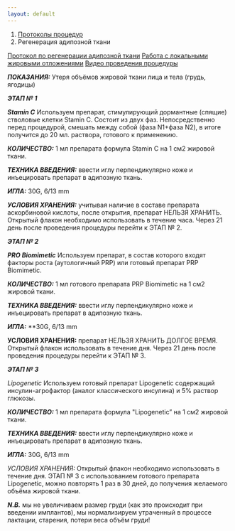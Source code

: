 ```yaml
---
layout: default
---
```


<nav aria-label="breadcrumb">
  <ol class="breadcrumb">
    <li class="breadcrumb-item"><a href="./">Протоколы процедур</a></li>
    <li class="breadcrumb-item active" aria-current="page">Регенерация адипозной ткани</li>
  </ol>
</nav>
<div class="list-group">
  <a href="https://disk.yandex.ru/i/qOD6DqMJ-b2ifw" class="list-group-item list-group-item-action" aria-current="true" target="_blank"><i class="bi bi-film"></i> Протокол по регенерации адипозной ткани</a>
    <a href="https://disk.yandex.ru/i/sq0NpcocRlx8Pw" class="list-group-item list-group-item-action" aria-current="true" target="_blank"><i class="bi bi-film"></i> Работа с локальными жировыми отложениями</a>
      <a href="https://disk.yandex.ru/i/0wMIZuVeJoVALg" class="list-group-item list-group-item-action" aria-current="true" target="_blank"><i class="bi bi-film"></i> Видео проведения процедуры</a>
</div>

**_ПОКАЗАНИЯ:_**
Утеря объёмов жировой ткани лица и тела (грудь, ягодицы)

**_ЭТАП № 1_**

**_Stamin C_**
Используем препарат, стимулирующий дормантные (спящие) стволовые клетки Stamin C. Состоит из двух фаз. Непосредственно перед процедурой, смешать между собой (фаза N1+фаза N2), в итоге получится до 20 мл. раствора, готового к применению.

**_КОЛИЧЕСТВО:_**
1 мл препарата формула Stamin C на 1 см2 жировой ткани.

**_ТЕХНИКА ВВЕДЕНИЯ:_**
ввести иглу перпендикулярно коже и инъецировать препарат в адипозную ткань.

**_ИГЛА:_**
30G, 6/13 mm

**_УСЛОВИЯ ХРАНЕНИЯ:_**
учитывая наличие в составе препарата аскорбиновой кислоты, после открытия, препарат НЕЛЬЗЯ ХРАНИТЬ. Открытый флакон необходимо использовать в течение часа. Через 21 день после проведения процедуры перейти к ЭТАП № 2.

**_ЭТАП № 2_**

**_PRO Biomimetic_**
Используем препарат, в состав которого входят факторы роста (аутологичный PRP) или готовый препарат PRP Biomimetic.

**_КОЛИЧЕСТВО:_**
1 мл готового препарата PRP Biomimetic на 1 см2 жировой ткани.

**_ТЕХНИКА ВВЕДЕНИЯ:_**
ввести иглу перпендикулярно коже и инъецировать препарат в адипозную ткань.

**_ИГЛА:_**
\*\*30G, 6/13 mm

**УСЛОВИЯ ХРАНЕНИЯ:**
препарат НЕЛЬЗЯ ХРАНИТЬ ДОЛГОЕ ВРЕМЯ. Открытый флакон использовать в течение дня. Через 21 день после проведения процедуры перейти к ЭТАП № 3.

**_ЭТАП № 3_**

_Lipogenetic_
Используем готовый препарат Lipogenetic содержащий инсулин-агрофактор (аналог классического инсулина) и 5% раствор глюкозы.

**_КОЛИЧЕСТВО:_**
1 мл препарата формула "Lipogenetic” на 1 см2 жировой ткани.

**_ТЕХНИКА ВВЕДЕНИЯ:_**
ввести иглу перпендикулярно коже и инъецировать препарат в адипозную ткань.

**_ИГЛА:_**
30G, 6/13 mm

_УСЛОВИЯ ХРАНЕНИЯ:_
Открытый флакон необходимо использовать в течение дня. ЭТАП № 3 с использованием готового препарата Lipogenetic, можно повторять 1 раз в 30 дней, до получения желаемого объёма жировой ткани.

**_N.B._** мы не увеличиваем размер груди (как это происходит при введении имплантов), мы нормализируем утраченный в процессе лактации, старения, потери веса объём груди!
